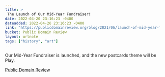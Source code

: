 ```yaml
---
title: > 
 The Launch of Our Mid-Year Fundraiser!
date: 2022-04-20 23:16:23 -0400
dateadded: 2022-04-20 23:16:23 -0400
link: "https://publicdomainreview.org/blog/2021/06/launch-of-mid-year-fundraiser-june-21"
bucket: Public Domain Review
layout: urlnote
tags: ["history", "art"]
--- 
```

Our Mid-Year Fundraiser is launched, and the new postcards theme will be Play.
 <!-- end excerpt --> 
<div class='bucket'><a class='internal-link' href='/buckets/public-domain-review'>Public Domain Review</a></div> 
